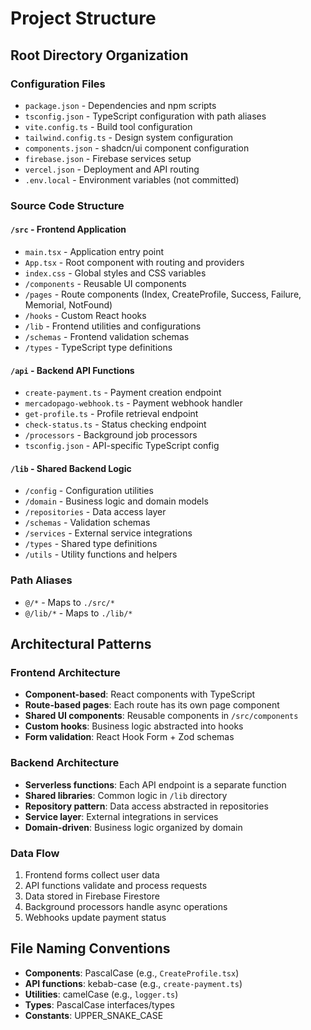 # Project Structure

## Root Directory Organization

### Configuration Files

- `package.json` - Dependencies and npm scripts
- `tsconfig.json` - TypeScript configuration with path aliases
- `vite.config.ts` - Build tool configuration
- `tailwind.config.ts` - Design system configuration
- `components.json` - shadcn/ui component configuration
- `firebase.json` - Firebase services setup
- `vercel.json` - Deployment and API routing
- `.env.local` - Environment variables (not committed)

### Source Code Structure

#### `/src` - Frontend Application

- `main.tsx` - Application entry point
- `App.tsx` - Root component with routing and providers
- `index.css` - Global styles and CSS variables
- `/components` - Reusable UI components
- `/pages` - Route components (Index, CreateProfile, Success, Failure, Memorial, NotFound)
- `/hooks` - Custom React hooks
- `/lib` - Frontend utilities and configurations
- `/schemas` - Frontend validation schemas
- `/types` - TypeScript type definitions

#### `/api` - Backend API Functions

- `create-payment.ts` - Payment creation endpoint
- `mercadopago-webhook.ts` - Payment webhook handler
- `get-profile.ts` - Profile retrieval endpoint
- `check-status.ts` - Status checking endpoint
- `/processors` - Background job processors
- `tsconfig.json` - API-specific TypeScript config

#### `/lib` - Shared Backend Logic

- `/config` - Configuration utilities
- `/domain` - Business logic and domain models
- `/repositories` - Data access layer
- `/schemas` - Validation schemas
- `/services` - External service integrations
- `/types` - Shared type definitions
- `/utils` - Utility functions and helpers

### Path Aliases

- `@/*` - Maps to `./src/*`
- `@/lib/*` - Maps to `./lib/*`

## Architectural Patterns

### Frontend Architecture

- **Component-based**: React components with TypeScript
- **Route-based pages**: Each route has its own page component
- **Shared UI components**: Reusable components in `/src/components`
- **Custom hooks**: Business logic abstracted into hooks
- **Form validation**: React Hook Form + Zod schemas

### Backend Architecture

- **Serverless functions**: Each API endpoint is a separate function
- **Shared libraries**: Common logic in `/lib` directory
- **Repository pattern**: Data access abstracted in repositories
- **Service layer**: External integrations in services
- **Domain-driven**: Business logic organized by domain

### Data Flow

1. Frontend forms collect user data
2. API functions validate and process requests
3. Data stored in Firebase Firestore
4. Background processors handle async operations
5. Webhooks update payment status

## File Naming Conventions

- **Components**: PascalCase (e.g., `CreateProfile.tsx`)
- **API functions**: kebab-case (e.g., `create-payment.ts`)
- **Utilities**: camelCase (e.g., `logger.ts`)
- **Types**: PascalCase interfaces/types
- **Constants**: UPPER_SNAKE_CASE
